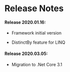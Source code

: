 # Release Notes

#### Release 2020.01.16:
   - Framework initial version
   
   - DistinctBy feature for LINQ
   
#### Release 2020.03.05:
   - Migration to .Net Core 3.1
